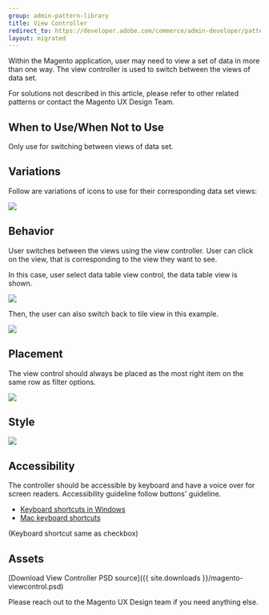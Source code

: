 ```yaml
---
group: admin-pattern-library
title: View Controller
redirect_to: https://developer.adobe.com/commerce/admin-developer/pattern-library/controls/view-controller/
layout: migrated
---
```

Within the Magento application, user may need to view a set of data in more than one way. The view controller is used to switch between the views of data set.

For solutions not described in this article, please refer to other related patterns or contact the Magento UX Design Team.

## When to Use/When Not to Use

Only use for switching between views of data set.

## Variations

Follow are variations of icons to use for their corresponding data set views:

![](img/variation.jpg)

## Behavior

User switches between the views using the view controller. User can click on the view, that is corresponding to the view they want to see.

In this case, user select data table view control, the data table view is shown.

![](img/behavior.jpg)

Then, the user can also switch back to tile view in this example.

![](img/behavior2.jpg)

## Placement

The view control should always be placed as the most right item on the same row as filter options.

![](img/Placement.jpg)

## Style

![](img/style.jpg)

## Accessibility

The controller should be accessible by keyboard and have a voice over for screen readers. Accessibility guideline follow buttons' guideline.

*  [Keyboard shortcuts in Windows](https://support.microsoft.com/en-us/help/12445/windows-keyboard-shortcuts)
*  [Mac keyboard shortcuts](https://support.apple.com/en-us/HT201236)

(Keyboard shortcut same as checkbox)

## Assets

[Download View Controller PSD source]({{ site.downloads }}/magento-viewcontrol.psd)

Please reach out to the Magento UX Design team if you need anything else.
